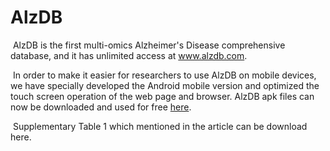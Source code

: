 # AlzDB
​	AlzDB is the first multi-omics Alzheimer's Disease comprehensive database, and it has unlimited access at www.alzdb.com.

​	In order to make it easier for researchers to use AlzDB on mobile devices, we have specially developed the Android mobile version and optimized the touch screen operation of the web page and browser. AlzDB apk files can now be downloaded and used for free [here](https://github.com/huhansan666666/AlzDB/blob/master/AlzDB.apk).

​	Supplementary Table 1 which mentioned in the article can be download here.

